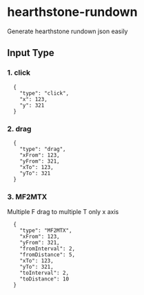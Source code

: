# hearthstone-rundown
Generate hearthstone rundown json easily

## Input Type
### 1. click
```
  {
    "type": "click",
    "x": 123,
    "y": 321
  }
```

### 2. drag
```
  {
    "type": "drag",
    "xFrom": 123,
    "yFrom": 321,
    "xTo": 123,
    "yTo": 321
  }
```

### 3. MF2MTX

Multiple F drag to multiple T only x axis

```
  {
    "type": "MF2MTX",
    "xFrom": 123,
    "yFrom": 321,
    "fromInterval": 2,
    "fromDistance": 5,
    "xTo": 123,
    "yTo": 321,
    "toInterval": 2,
    "toDistance": 10
  }
```
